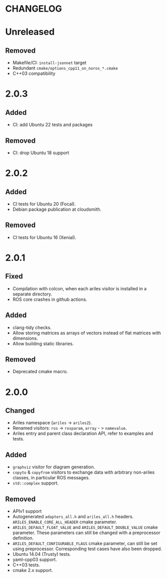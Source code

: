 CHANGELOG
=========

Unreleased
==========

Removed
-------
* Makefile/CI: `install-jsonnet` target
* Redundant `cmake/options_cpp11_on_noros_*.cmake`
* C++03 compatibility


2.0.3
=====

Added
-----
* CI: add Ubuntu 22 tests and packages

Removed
-------
* CI: drop Ubuntu 18 support


2.0.2
=====

Added
-----
* CI tests for Ubuntu 20 (Focal).
* Debian package publication at cloudsmith.

Removed
-------
* CI tests for Ubuntu 16 (Xenial).


2.0.1
=====

Fixed
-----
* Compilation with colcon, when each ariles visitor is installed in a separate
  directory.
* ROS core crashes in github actions.

Added
-----
* clang-tidy checks.
* Allow storing matrices as arrays of vectors instead of flat matrices with dimensions.
* Allow building static libraries.

Removed
-------

* Deprecated cmake macro.


2.0.0
=====

Changed
-------
* Ariles namespace (`ariles` -> `ariles2`).
* Renamed visitors: `ros` -> `rosparam`, `array` - > `namevalue`.
* Ariles entry and parent class declaration API, refer to examples and tests.


Added
-----

* `graphviz` visitor for diagram generation.
* `copyto` & `copyfrom` visitors to exchange data with arbitrary non-ariles
  classes, in particular ROS messages.
* `std::complex` support.


Removed
-------

* APIv1 support
* Autogenerated `adapters_all.h` and `ariles_all.h` headers.
  `ARILES_ENABLE_CORE_ALL_HEADER` cmake parameter.
* `ARILES_DEFAULT_FLOAT_VALUE` and `ARILES_DEFAULT_DOUBLE_VALUE` cmake
  parameter. These parameters can still be changed with a preprocessor
  definition.
* `ARILES_DEFAULT_CONFIGURABLE_FLAGS` cmake parameter, can still be set using
  preprocessor. Corresponding test cases have also been dropped.
* Ubuntu 14.04 (Trusty) tests.
* yaml-cpp03 support.
* C++03 tests.
* cmake 2.x support.
